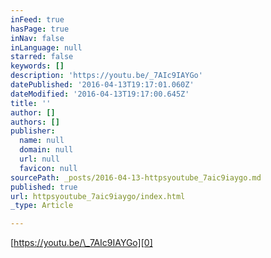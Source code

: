 ```yaml
---
inFeed: true
hasPage: true
inNav: false
inLanguage: null
starred: false
keywords: []
description: 'https://youtu.be/_7AIc9IAYGo'
datePublished: '2016-04-13T19:17:01.060Z'
dateModified: '2016-04-13T19:17:00.645Z'
title: ''
author: []
authors: []
publisher:
  name: null
  domain: null
  url: null
  favicon: null
sourcePath: _posts/2016-04-13-httpsyoutube_7aic9iaygo.md
published: true
url: httpsyoutube_7aic9iaygo/index.html
_type: Article

---
```

[https://youtu.be/\_7AIc9IAYGo][0]

[0]: null